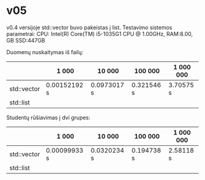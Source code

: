 # v05

v0.4 versijoje std::vector buvo pakeistas į list.
Testavimo sistemos parametrai:
CPU: Intel(R) Core(TM) i5-1035G1 CPU @ 1.00GHz, RAM:8.00, GB SSD:447GB

Duomenų nuskaitymas iš failų:

||1 000|10 000|100 000|1 000 000|
|-----|-----|------|-------|---------|
|std::vector|0.00152192 s|0.0973017 s|0.321546 s|3.70575 s|
|std::list|||||

Studentų rūšiavimas į dvi grupes:

||1 000|10 000|100 000|1 000 000|
|------|-----|------|--------|--------|
|std::vector|0.00099933 s|0.0320234 s|0.194738 s|2.58118 s|
|std::list|||||
